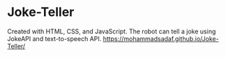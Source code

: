 # Joke-Teller
Created with HTML, CSS, and JavaScript. The robot can tell a joke using JokeAPI and text-to-speech API.
https://mohammadsadaf.github.io/Joke-Teller/ 
